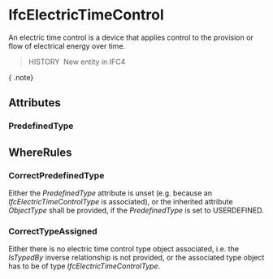 # IfcElectricTimeControl

An electric time control is a device that applies control to the provision or flow of electrical energy over time.

> HISTORY&nbsp; New entity in IFC4

{ .note}
>

## Attributes

### PredefinedType


## WhereRules

### CorrectPredefinedType
Either the _PredefinedType_ attribute is unset (e.g. because an _IfcElectricTimeControlType_ is associated), or the inherited attribute _ObjectType_ shall be provided, if the _PredefinedType_ is set to USERDEFINED.

### CorrectTypeAssigned
Either there is no electric time control type object associated, i.e. the _IsTypedBy_ inverse relationship is not provided, or the associated type object has to be of type _IfcElectricTimeControlType_.
